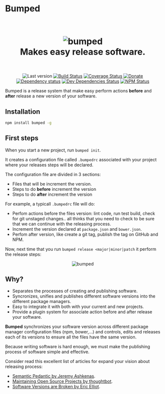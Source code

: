 # Bumped

<h1 align="center">
  <br>
  <img src="http://i.imgur.com/DmMbFwL.png" alt="bumped">
  <br>
  Makes easy release software.
  <br>
  <br>
</h1>

<p align="center">
  <img src="https://img.shields.io/github/tag/bumped/bumped.svg?style=flat-square" alt="Last version"> <a href="https://travis-ci.org/bumped/bumped"><img src="http://img.shields.io/travis/bumped/bumped/master.svg?style=flat-square" alt="Build Status"></a> <a href="https://coveralls.io/github/bumped/bumped"><img src="https://img.shields.io/coveralls/bumped/bumped.svg?style=flat-square" alt="Coverage Status"></a> <a href="https://paypal.me/kikobeats"><img src="https://img.shields.io/badge/donate-paypal-blue.svg?style=flat-square" alt="Donate"></a><br><a href="https://david-dm.org/bumped/bumped"><img src="http://img.shields.io/david/bumped/bumped.svg?style=flat-square" alt="Dependency status"></a> <a href="https://david-dm.org/bumped/bumped#info=devDependencies"><img src="http://img.shields.io/david/dev/bumped/bumped.svg?style=flat-square" alt="Dev Dependencies Status"></a> <a href="https://www.npmjs.org/package/bumped"><img src="http://img.shields.io/npm/dm/bumped.svg?style=flat-square" alt="NPM Status"></a>
</p>

Bumped is a release system that make easy perform actions **before** and **after** release a new version of your software.

## Installation

```bash
npm install bumped -g
```

## First steps

When you start a new project, run `bumped init`.

It creates a configuration file called `.bumpedrc` associated with your project where your releases steps will be declared.

The configuration file are divided in 3 sections:

- Files that will be increment the version.
- Steps to do **before** increment the version
- Steps to do **after** increment the version

For example, a typicall `.bumpedrc` file will do:

- Perfom actions before the files version: lint code, run test build, check for git unstaged changes.. all thinks that you need to check to be sure that we can continue with the releasing process.
- Increment the version declared at `package.json` and `bower.json`.
- Perfom after version, like create a git tag, publish the tag on GitHub and NPM.

Now, next time that you run `bumped release <major|minor|patch` it perform the release steps:

<p align="center">
  <img src="https://i.imgur.com/GUmrIgB.gif" alt="bumped">
</p>

## Why?

- Separates the processes of creating and publishing software.
- Syncronizes, unifies and publishes different software versions into the different package managers.
- Easy to integrate it with both with your current and new projects.
- Provide a plugin system for associate action before and after release your software.

**Bumped** synchronizes your software version across different package manager configuration files (npm, bower,...) and controls, edits and releases each of its versions to ensure all the files have the same version.

Because writing software is hard enough, we must make the publishing process of software simple and effective.

Consider read this excellent list of articles for expand your vision about releasing process:

* [Semantic Pedantic by Jeremy Ashkenas](https://gist.github.com/jashkenas/cbd2b088e20279ae2c8e).
* [Maintaining Open Source Projects by thoughtbot](https://robots.thoughtbot.com/maintaining-open-source-projects-versioning).
* [Software Versions are Broken by Eric Elliot](https://medium.com/javascript-scene/software-versions-are-broken-3d2dc0da0783#.wvzd0qcp8).
